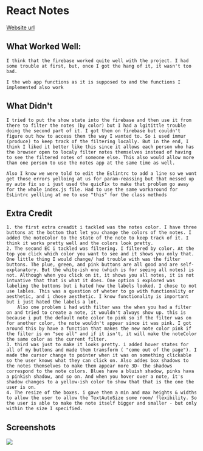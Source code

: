 # React Notes

[Website url](https://zingy-cobbler-d4269d.netlify.app/)


## What Worked Well:
    I think that the firebase worked quite well with the project. I had some trouble at first, but, once I got the hang of it, it wasn't too bad. 

    I the web app functions as it is supposed to and the functions I implemented also work

## What Didn't
    I tried to put the show state into the firebase and then use it from there to filter the notes (by color) but I had a lgitittle trouble doing the second part of it. I got them on firebase but couldn't figure out how to access them the way I wanted to. So i used immur (produce) to keep track of the filtering locally. But in the end, I think I liked it better like this since it allows each person who has the browser open to localy filter notes themselves instead of having to see the filtered notes of someone else. This also would allow more than one person to use the notes app at the same time as well. 

    Also I know we were told to edit the Eslintrc to add a line so we wont get those errors yelloing at us for param-reassing but that messed up my auto fix so i just used the quicFix to make that problem go away for the whole index.js file. Had to use the same workaround for EsLintrc yellling at me to use "this" for the class methods

## Extra Credit
    1. the first extra creadit i tackled was the notes color. I have three buttons at the bottom that let you change the colors of the notes. I added the noteColor to the state of the note to keep track of it. I think it works pretty well and the colors look pretty.
    2. The second EC i tackled was filtering. I filtered by color. At the top you click which color you want to see and it shows you only that. One little thing I would change/ had trouble with was the filter buttons. The plue, green, and pink buttons are all good and are self-explanatory. But the white-ish one (which is for seeing all notes) is not. Although when you click on it, it shows you all notes, it is not intuative that that is what it does. One option i explored was labeling the buttons but i hated how the labels looked. I chose to not use lables. This was a question of wheter to go with functionality or aesthetic, and i chose aesthetic. I know functionality is important but i just hated the labels a lot.
        Also one problem i had with filter was the when you had a filter on and tried to create a note, it wouldn't always show up. this is because i put the default note color to pink so if the filter was on for another color, the note wouldn't appear since it was pink. I got around this by have a function that makes the new note color pink if the filter is on "see all" and if it isn't, it will make the noteColor the same color as the current filter. 
    3. third was just to make it looks pretty. i added hover states for all of my buttons and made them transform ( "come out of the page"). I made the cursor change to pointer when it was on something clickable so the user knows what they can click on. Also addes box shadows to the notes themselves to make them appear more 3D- the shadows correspond to the note colors. Blues have a bluish shadow, pinks hava a pinkish shadow, and so on. And when you hover over a note, it's shadow changes to a yellow-ish color to show that that is the one the user is on. 
    4. The resize of the boxes. i gave them a min and max heights & widths to allow the user to allow the TextAutoSize some room/ flexibility. So the user is able to make the note itself bigger and smaller - but only within the size I specified. 

## Screenshots
![](https://i.imgur.com/OXY467m.jpg)
